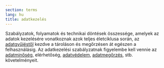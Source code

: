 ```yaml
---
section: terms
lang: hu
title: adatkezelés
---
```


Szabályzatok, folyamatok és technikai döntések összessége, amelyek az adatok kezelésére vonatkoznak azok teljes életciklusa során, az [adatgyűjéstől](../data-collection/) kezdve a tároláson és megőrzésen át egészen a felhasználásig. Az adatkezelési szabályzatnak figyelembe kell vennie az [adatminőség](../data-quality/), elérhetőség, [adatvédelem](../data-protection-legislation/), [adatmegőrzés](../data-preservation/), stb. követelményeit.
